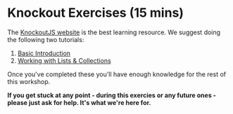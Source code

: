 # Knockout Exercises (15 mins)

The [KnockoutJS website](http://knockoutjs.com/) is the best learning resource. We suggest doing the
following two tutorials:

1. [Basic Introduction](http://learn.knockoutjs.com/#/?tutorial=intro)
2. [Working with Lists & Collections](http://learn.knockoutjs.com/#/?tutorial=collections)

Once you've completed these you'll have enough knowledge for the rest of this
workshop.

**If you get stuck at any point - during this exercies or any future ones - please
just ask for help. It's what we're here for.**
